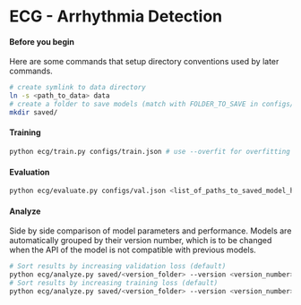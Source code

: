 # ECG - Arrhythmia Detection

#### Before you begin
Here are some commands that setup directory conventions used by later commands.
```bash
# create symlink to data directory
ln -s <path_to_data> data
# create a folder to save models (match with FOLDER_TO_SAVE in configs/)
mkdir saved/
```

#### Training
```bash
python ecg/train.py configs/train.json # use --overfit for overfitting
```

#### Evaluation
```bash
python ecg/evaluate.py configs/val.json <list_of_paths_to_saved_model_hdf5> # use --decode for decoding
```

#### Analyze
Side by side comparison of model parameters and performance.
Models are automatically grouped by their version number, which is to be changed
when the API of the model is not compatible with previous models.
```bash
# Sort results by increasing validation loss (default)
python ecg/analyze.py saved/<version_folder> --version <version_number>
# Sort results by increasing training loss (default)
python ecg/analyze.py saved/<version_folder> --version <version_number> --metric=train_loss
```